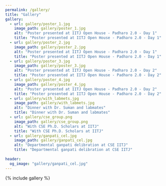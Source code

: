 ```yaml
---
permalink: /gallery/
title: "Gallery"
gallery:
  - url: gallery/poster_1.jpg
    image_path: gallery/poster_1.jpg
    alt: "Poster presented at IITJ Open House - Padharo 2.0 - Day 1"
    title: "Poster presented at IITJ Open House - Padharo 2.0 - Day 1"
  - url: gallery/poster_2.jpg
    image_path: gallery/poster_2.jpg
    alt: "Poster presented at IITJ Open House - Padharo 2.0 - Day 1"
    title: "Poster presented at IITJ Open House - Padharo 2.0 - Day 1"
  - url: gallery/poster_3.jpg
    image_path: gallery/poster_3.jpg
    alt: "Poster presented at IITJ Open House - Padharo 2.0 - Day 2"
    title: "Poster presented at IITJ Open House - Padharo 2.0 - Day 2"
  - url: gallery/poster_4.jpg
    image_path: gallery/poster_4.jpg
    alt: "Poster presented at IITJ Open House - Padharo 2.0 - Day 2"
    title: "Poster presented at IITJ Open House - Padharo 2.0 - Day 2"
  - url: gallery/with_labmets.jpg
    image_path: gallery/with_labmets.jpg
    alt: "Dinner with Dr. Suman and labmates"
    title: "Dinner with Dr. Suman and labmates"
  - url: gallery/cse_group.png
    image_path: gallery/cse_group.png
    alt: "With CSE Ph.D. Scholars at IITJ"
    title: "With CSE Ph.D. Scholars at IITJ"
  - url: gallery/ganpati_cel.jpg
    image_path: gallery/ganpati_cel.jpg
    alt: "Departmental ganpati delibration at CSE IITJ"
    title: "Departmental ganpati delibration at CSE IITJ"
    
header:
  og_image: "gallery/ganpati_cel.jpg"
---
```



{% include gallery %}
